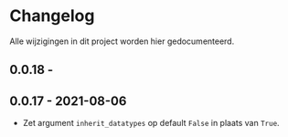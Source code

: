 # Changelog

Alle wijzigingen in dit project worden hier gedocumenteerd.

## 0.0.18 -

## 0.0.17 - 2021-08-06

-  Zet argument `inherit_datatypes` op default `False` in plaats van `True`.
